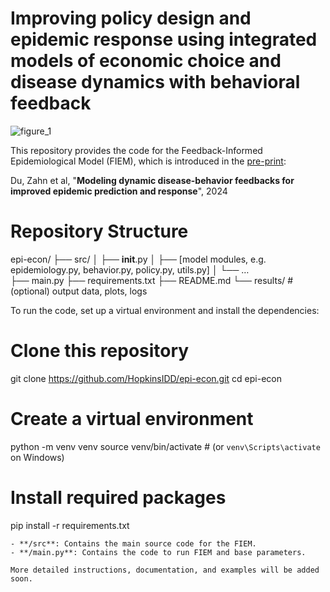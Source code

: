 # Improving policy design and epidemic response using integrated models of economic choice and disease dynamics with behavioral feedback

![figure_1](https://github.com/user-attachments/assets/e6f25de4-f33d-48d7-aac9-2e8ada541194)

This repository provides the code for the Feedback-Informed Epidemiological Model (FIEM), which is introduced in the [pre-print](https://www.medrxiv.org/content/10.1101/2024.11.16.24317352v1):

Du, Zahn et al, "**Modeling dynamic disease-behavior feedbacks for improved epidemic prediction and response**", 2024 

# Repository Structure

epi-econ/
├── src/
│   ├── __init__.py
│   ├── [model modules, e.g. epidemiology.py, behavior.py, policy.py, utils.py]
│   └── …  
├── main.py
├── requirements.txt
├── README.md
└── results/         # (optional) output data, plots, logs


To run the code, set up a virtual environment and install the dependencies:
# Clone this repository
git clone https://github.com/HopkinsIDD/epi-econ.git
cd epi-econ

# Create a virtual environment
python -m venv venv
source venv/bin/activate   # (or `venv\Scripts\activate` on Windows)

# Install required packages
pip install -r requirements.txt
```
- **/src**: Contains the main source code for the FIEM.
- **/main.py**: Contains the code to run FIEM and base parameters.

More detailed instructions, documentation, and examples will be added soon.
